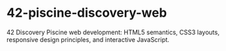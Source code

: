 # 42-piscine-discovery-web
42 Discovery Piscine web development: HTML5 semantics, CSS3 layouts, responsive design principles, and interactive JavaScript.
